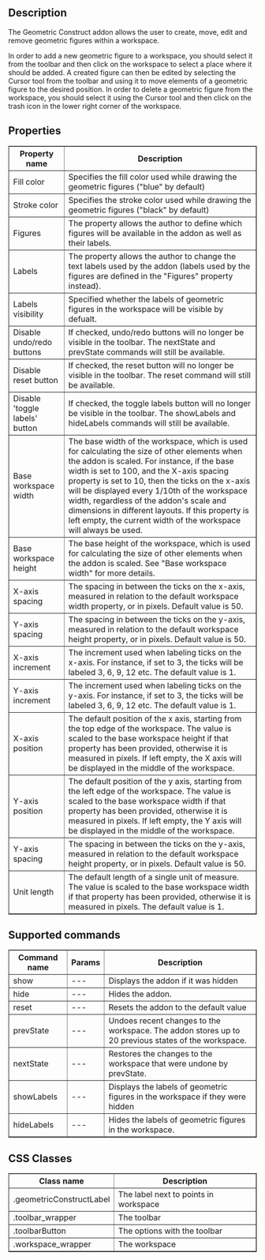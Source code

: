 ## Description

The Geometric Construct addon allows the user to create, move, edit and remove geometric figures within a workspace.

In order to add a new geometric figure to a workspace, you should select it from the toolbar and then click on the workspace to select a place where it should be added. A created figure can then be edited by selecting the Cursor tool from the toolbar and using it to move elements of a geometric figure to the desired position. In order to delete a geometric figure from the workspace, you should select it using the Cursor tool and then click on the trash icon in the lower right corner of the workspace.

## Properties

<table border='1'>
<tbody>
    <tr>
        <th>Property name</th>
        <th>Description</th>
    </tr>
    <tr>
        <td>Fill color</td>
        <td>Specifies the fill color used while drawing the geometric figures ("blue" by default)</td>
    </tr>
    <tr>
        <td>Stroke color</td>
        <td>Specifies the stroke color used while drawing the geometric figures ("black" by default)</td>
    </tr>
    <tr>
        <td>Figures</td>
        <td>The property allows the author to define which figures will be available in the addon as well as their labels.</td>
    </tr>
    <tr>
        <td>Labels</td>
        <td>The property allows the author to change the text labels used by the addon (labels used by the figures are defined in the "Figures" property instead).</td>
    </tr>
    <tr>
        <td>Labels visibility</td>
        <td>Specified whether the labels of geometric figures in the workspace will be visible by defualt.</td>
    </tr>
    <tr>
        <td>Disable undo/redo buttons</td>
        <td>If checked, undo/redo buttons will no longer be visible in the toolbar. The nextState and prevState commands will still be available.</td>
    </tr>
    <tr>
        <td>Disable reset button</td>
        <td>If checked, the reset button will no longer be visible in the toolbar. The reset command will still be available.</td>
    </tr>
    <tr>
        <td>Disable 'toggle labels' button</td>
        <td>If checked, the toggle labels button will no longer be visible in the toolbar. The showLabels and hideLabels commands will still be available.</td>
    </tr>
    <tr>
        <td>Base workspace width</td>
        <td>The base width of the workspace, which is used for calculating the size of other elements when the addon is scaled. For instance, if the base width is set to 100, and the X-axis spacing property is set to 10, then the ticks on the x-axis will be displayed every 1/10th of the workspace width, regardless of the addon's scale and dimensions in different layouts. If this property is left empty, the current width of the workspace will always be used.</td>
    </tr>
    <tr>
        <td>Base workspace height</td>
        <td>The base height of the workspace, which is used for calculating the size of other elements when the addon is scaled. See "Base workspace width" for more details.</td>
    </tr>
    <tr>
        <td>X-axis spacing</td>
        <td>The spacing in between the ticks on the x-axis, measured in relation to the default workspace width property, or in pixels. Default value is 50.</td>
    </tr>
    <tr>
        <td>Y-axis spacing</td>
        <td>The spacing in between the ticks on the y-axis, measured in relation to the default workspace height property, or in pixels. Default value is 50.</td>
    </tr>
    <tr>
        <td>X-axis increment</td>
        <td>The increment used when labeling ticks on the x-axis. For instance, if set to 3, the ticks will be labeled 3, 6, 9, 12 etc. The default value is 1.</td>
    </tr>
    <tr>
        <td>Y-axis increment</td>
        <td>The increment used when labeling ticks on the y-axis. For instance, if set to 3, the ticks will be labeled 3, 6, 9, 12 etc. The default value is 1.</td>
    </tr>
    <tr>
        <td>X-axis position</td>
        <td>The default position of the x axis, starting from the top edge of the workspace. The value is scaled to the base workspace height if that property has been provided, otherwise it is measured in pixels. If left empty, the X axis will be displayed in the middle of the workspace.</td>
    </tr>
    <tr>
        <td>Y-axis position</td>
        <td>The default position of the y axis, starting from the left edge of the workspace. The value is scaled to the base workspace width if that property has been provided, otherwise it is measured in pixels. If left empty, the Y axis will be displayed in the middle of the workspace.</td>
    </tr>
    <tr>
        <td>Y-axis spacing</td>
        <td>The spacing in between the ticks on the y-axis, measured in relation to the default workspace height property, or in pixels. Default value is 50.</td>
    </tr>
    <tr>
        <td>Unit length</td>
        <td>The default length of a single unit of measure. The value is scaled to the base workspace width if that property has been provided, otherwise it is measured in pixels. The default value is 1.</td>
    </tr>
</tbody>
</table>


## Supported commands
<table border='1'>
<tbody>
    <tr>
        <th>Command name</th>
        <th>Params</th>
        <th>Description</th>
    </tr>
    <tr>
        <td>show</td>
        <td>---</td>
        <td>Displays the addon if it was hidden</td>
    </tr>
    <tr>
        <td>hide</td>
        <td>---</td>
        <td>Hides the addon.</td>
    </tr>
    <tr>
        <td>reset</td>
        <td>---</td>
        <td>Resets the addon to the default value</td>
    </tr>
    <tr>
        <td>prevState</td>
        <td>---</td>
        <td>Undoes recent changes to the workspace. The addon stores up to 20 previous states of the workspace.</td>
    </tr>
    <tr>
        <td>nextState</td>
        <td>---</td>
        <td>Restores the changes to the workspace that were undone by prevState.</td>
    </tr>
    <tr>
        <td>showLabels</td>
        <td>---</td>
        <td>Displays the labels of geometric figures in the workspace if they were hidden</td>
    </tr>
    <tr>
        <td>hideLabels</td>
        <td>---</td>
        <td>Hides the labels of geometric figures in the workspace.</td>
    </tr>
</tbody>
</table>

## CSS Classes

<table border='1'>
    <tr>
        <th>Class name</th>
        <th>Description</th>
    </tr>
    <tr>
        <td>.geometricConstructLabel</td>
        <td>The label next to points in workspace</td>
    </tr>
    <tr>
        <td>.toolbar_wrapper</td>
        <td>The toolbar</td>
    </tr>
    <tr>
        <td>.toolbarButton</td>
        <td>The options with the toolbar</td>
    </tr>
    <tr>
        <td>.workspace_wrapper</td>
        <td>The workspace</td>
    </tr>
</table>
